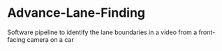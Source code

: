 # Advance-Lane-Finding
Software pipeline to identify the lane boundaries in a video from a front-facing camera on a car
